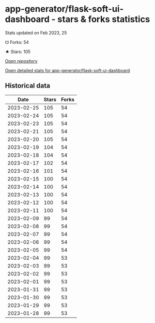 # app-generator/flask-soft-ui-dashboard - stars & forks statistics

Stats updated on Feb 2023, 25

☋ Forks: 54

★ Stars: 105

[Open repository](https://github.com/app-generator/flask-soft-ui-dashboard)

[Open detailed stats for app-generator/flask-soft-ui-dashboard](https://reviewgithub.com/rep/app-generator/flask-soft-ui-dashboard)

## Historical data
| Date | Stars | Forks |
|------|-------|-------|
| 2023-02-25 | 105 | 54 | 
| 2023-02-24 | 105 | 54 | 
| 2023-02-23 | 105 | 54 | 
| 2023-02-21 | 105 | 54 | 
| 2023-02-20 | 105 | 54 | 
| 2023-02-19 | 104 | 54 | 
| 2023-02-18 | 104 | 54 | 
| 2023-02-17 | 102 | 54 | 
| 2023-02-16 | 101 | 54 | 
| 2023-02-15 | 100 | 54 | 
| 2023-02-14 | 100 | 54 | 
| 2023-02-13 | 100 | 54 | 
| 2023-02-12 | 100 | 54 | 
| 2023-02-11 | 100 | 54 | 
| 2023-02-09 | 99 | 54 | 
| 2023-02-08 | 99 | 54 | 
| 2023-02-07 | 99 | 54 | 
| 2023-02-06 | 99 | 54 | 
| 2023-02-05 | 99 | 54 | 
| 2023-02-04 | 99 | 53 | 
| 2023-02-03 | 99 | 53 | 
| 2023-02-02 | 99 | 53 | 
| 2023-02-01 | 99 | 53 | 
| 2023-01-31 | 99 | 53 | 
| 2023-01-30 | 99 | 53 | 
| 2023-01-29 | 99 | 53 | 
| 2023-01-28 | 99 | 53 | 

